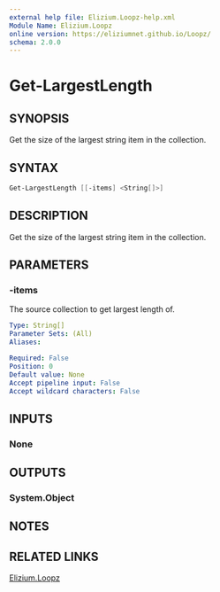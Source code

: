 ```yaml
---
external help file: Elizium.Loopz-help.xml
Module Name: Elizium.Loopz
online version: https://eliziumnet.github.io/Loopz/
schema: 2.0.0
---
```


# Get-LargestLength

## SYNOPSIS

Get the size of the largest string item in the collection.

## SYNTAX

```powershell
Get-LargestLength [[-items] <String[]>]
```

## DESCRIPTION

Get the size of the largest string item in the collection.

## PARAMETERS

### -items

The source collection to get largest length of.

```yaml
Type: String[]
Parameter Sets: (All)
Aliases:

Required: False
Position: 0
Default value: None
Accept pipeline input: False
Accept wildcard characters: False
```

## INPUTS

### None

## OUTPUTS

### System.Object

## NOTES

## RELATED LINKS

[Elizium.Loopz](https://github.com/EliziumNet/Loopz)
